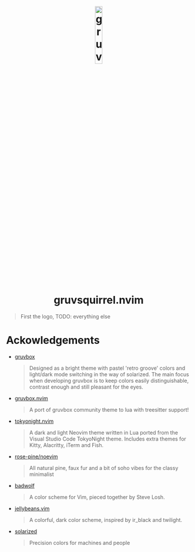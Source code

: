 <div align="center">
  <h1>
    <img src="https://user-images.githubusercontent.com/10135646/210930853-fc6e828a-d3fe-4a1c-83af-c24ec592b80b.png" 
         alt="gruvsquirrel" 
         style="width: 20%; border-radius: 2%;" />
    <br/>
    gruvsquirrel.nvim
  </h1>
</div>

> First the logo, TODO: everything else


# Ackowledgements
- [gruvbox](https://github.com/morhetz/gruvbox) 
    > Designed as a bright theme with pastel 'retro groove' colors and light/dark mode switching in the way of solarized. The main focus when developing gruvbox is to keep colors easily distinguishable, contrast enough and still pleasant for the eyes.
- [gruvbox.nvim](https://github.com/ellisonleao/gruvbox.nvim) 
    > A port of gruvbox community theme to lua with treesitter support!
- [tokyonight.nvim](https://github.com/folke/tokyonight.nvim)
    > A dark and light Neovim theme written in Lua ported from the Visual Studio Code TokyoNight theme. Includes extra themes for Kitty, Alacritty, iTerm and Fish.
- [rose-pine/noevim](https://github.com/rose-pine/neovim)
    > All natural pine, faux fur and a bit of soho vibes for the classy minimalist
- [badwolf](https://github.com/sjl/badwolf)
    > A color scheme for Vim, pieced together by Steve Losh.
- [jellybeans.vim](https://github.com/nanotech/jellybeans.vim)
    > A colorful, dark color scheme, inspired by ir_black and twilight.
- [solarized](https://github.com/altercation/solarized)
    > Precision colors for machines and people


